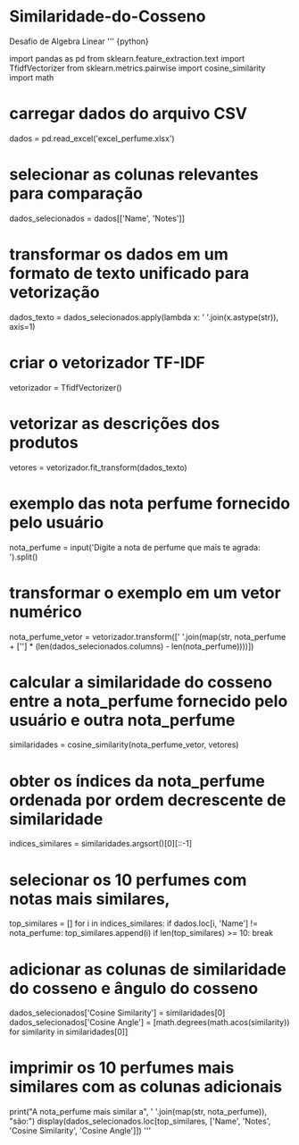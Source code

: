 # Similaridade-do-Cosseno
Desafio de Algebra Linear
''' {python}

import pandas as pd
from sklearn.feature_extraction.text import TfidfVectorizer
from sklearn.metrics.pairwise import cosine_similarity
import math

# carregar dados do arquivo CSV
dados = pd.read_excel('excel_perfume.xlsx')

# selecionar as colunas relevantes para comparação
dados_selecionados = dados[['Name', 'Notes']]

# transformar os dados em um formato de texto unificado para vetorização
dados_texto = dados_selecionados.apply(lambda x: ' '.join(x.astype(str)), axis=1)

# criar o vetorizador TF-IDF
vetorizador = TfidfVectorizer()

# vetorizar as descrições dos produtos
vetores = vetorizador.fit_transform(dados_texto)

# exemplo das nota perfume fornecido pelo usuário
nota_perfume = input('Digite a nota de perfume que mais te agrada: ').split()

# transformar o exemplo em um vetor numérico
nota_perfume_vetor = vetorizador.transform([' '.join(map(str, nota_perfume + [''] * (len(dados_selecionados.columns) - len(nota_perfume))))])

# calcular a similaridade do cosseno entre a nota_perfume fornecido pelo usuário e outra nota_perfume
similaridades = cosine_similarity(nota_perfume_vetor, vetores)

# obter os índices da nota_perfume ordenada por ordem decrescente de similaridade
indices_similares = similaridades.argsort()[0][::-1]

# selecionar os 10 perfumes com notas mais similares,
top_similares = []
for i in indices_similares:
    if dados.loc[i, 'Name'] != nota_perfume:
        top_similares.append(i)
    if len(top_similares) >= 10:
        break

# adicionar as colunas de similaridade do cosseno e ângulo do cosseno
dados_selecionados['Cosine Similarity'] = similaridades[0]
dados_selecionados['Cosine Angle'] = [math.degrees(math.acos(similarity)) for similarity in similaridades[0]]

# imprimir os 10 perfumes mais similares com as colunas adicionais
print("A nota_perfume mais similar a", ' '.join(map(str, nota_perfume)), "são:")
display(dados_selecionados.loc[top_similares, ['Name', 'Notes', 'Cosine Similarity', 'Cosine Angle']])
'''
